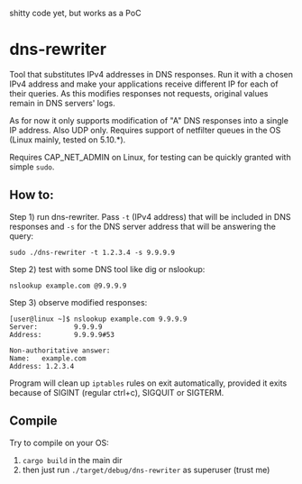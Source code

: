 shitty code yet, but works as a PoC


# dns-rewriter

Tool that substitutes IPv4 addresses in DNS responses. Run it with a chosen IPv4 address and make your applications receive different IP for each of their queries. As this modifies responses not requests, original values remain in DNS servers' logs.

As for now it only supports modification of "A" DNS responses into a single IP address. Also UDP only. Requires support of netfilter queues in the OS (Linux mainly, tested on 5.10.*).

Requires CAP_NET_ADMIN on Linux, for testing can be quickly granted with simple `sudo`.

## How to:

Step 1) run dns-rewriter. Pass `-t` (IPv4 address) that will be included in DNS responses and `-s` for the DNS server address that will be answering the query:

    sudo ./dns-rewriter -t 1.2.3.4 -s 9.9.9.9

Step 2) test with some DNS tool like dig or nslookup:

    nslookup example.com @9.9.9.9

Step 3) observe modified responses:

    [user@linux ~]$ nslookup example.com 9.9.9.9
    Server:         9.9.9.9
    Address:        9.9.9.9#53

    Non-authoritative answer:
    Name:   example.com
    Address: 1.2.3.4

Program will clean up `iptables` rules on exit automatically, provided it exits because of SIGINT (regular ctrl+c), SIGQUIT or SIGTERM.

## Compile
Try to compile on your OS:

1. `cargo build` in the main dir
2. then just run `./target/debug/dns-rewriter` as superuser (trust me)